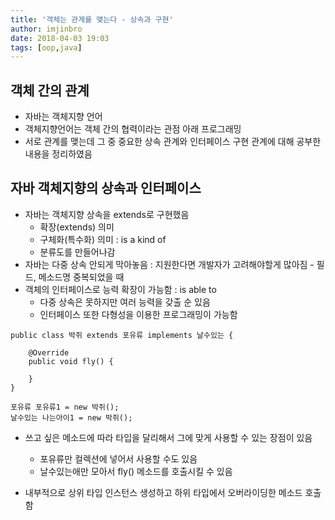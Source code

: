 ```yaml
---
title: '객체는 관계를 맺는다 - 상속과 구현'
author: imjinbro
date: 2018-04-03 19:03
tags: [oop,java]
---  
```


## 객체 간의 관계
* 자바는 객체지향 언어
* 객체지향언어는 객체 간의 협력이라는 관점 아래 프로그래밍
* 서로 관계를 맺는데 그 중 중요한 상속 관계와 인터페이스 구현 관계에 대해 공부한 내용을 정리하였음

## 자바 객체지향의 상속과 인터페이스
* 자바는 객체지향 상속을 extends로 구현했음
  * 확장(extends) 의미
  * 구체화(특수화) 의미 : is a kind of
  * 분류도를 만들어나감  
* 자바는 다중 상속 안되게 막아놓음 : 지원한다면 개발자가 고려해야할게 많아짐 - 필드, 메소드명 중복되었을 때
* 객체의 인터페이스로 능력 확장이 가능함 : is able to
  * 다중 상속은 못하지만 여러 능력을 갖출 순 있음
  * 인터페이스 또한 다형성을 이용한 프로그래밍이 가능함
  
```
public class 박쥐 extends 포유류 implements 날수있는 {

    @Override
    public void fly() {

    }
}

포유류 포유류1 = new 박쥐();
날수있는 나는아이1 = new 박쥐();
```
* 쓰고 싶은 메소드에 따라 타입을 달리해서 그에 맞게 사용할 수 있는 장점이 있음
  * 포유류만 컬렉션에 넣어서 사용할 수도 있음
  * 날수있는애만 모아서 fly() 메소드를 호출시킬 수 있음
  
* 내부적으로 상위 타입 인스턴스 생성하고 하위 타입에서 오버라이딩한 메소드 호출함
